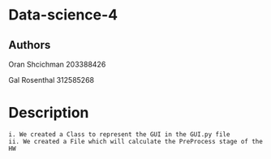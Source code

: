 # Data-science-4

## Authors
<p>Oran Shcichman 203388426</p>
<p>Gal Rosenthal 312585268</p>

# Description
    i. We created a Class to represent the GUI in the GUI.py file
    ii. We created a File which will calculate the PreProcess stage of the HW
    